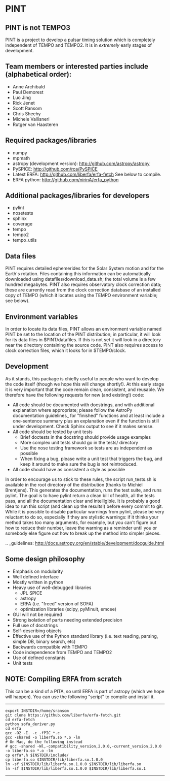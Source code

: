 PINT
====

## PINT is not TEMPO3

PINT is a project to develop a pulsar timing solution which is
completely independent of TEMPO and TEMPO2.  It is in _extremely_
early stages of development.

## Team members or interested parties include (alphabetical order):

 - Anne Archibald
 - Paul Demorest
 - Luo Jing
 - Rick Jenet
 - Scott Ransom
 - Chris Sheehy
 - Michele Vallisneri
 - Rutger van Haasteren

## Required packages/libraries

 - numpy
 - mpmath
 - astropy (development version): http://github.com/astropy/astropy
 - PySPICE: http://github.com/rca/PySPICE
 - Latest ERFA: http://github.com/liberfa/erfa-fetch  See below to compile.
 - ERFA python: http://github.com/nirinA/erfa_python

## Additional packages/libraries for developers

 - pylint
 - nosetests
 - sphinx
 - coverage
 - tempo
 - tempo2
 - tempo_utils

## Data files

PINT requires detailed ephemerides for the Solar System motion and for 
the Earth's rotation. Files containing this information can be 
automatically downloaded using datafiles/download_data.sh; the total volume 
is a few hundred megabytes. PINT also requires observatory clock correction 
data; these are currently read from the clock correction database of an 
installed copy of TEMPO (which it locates using the TEMPO environment 
variable; see below).

## Environment variables

In order to locate its data files, PINT allows an environment variable
named PINT be set to the location of the PINT distribution; in particular, it 
will look for its data files in $PINT/datafiles. If this is not set it will 
look in a directory near the directory containing the source code. PINT also 
requires access to  clock correction files, which it looks for in $TEMPO/clock.

## Development

As it stands, this package is chiefly useful to people who want to develop 
the code itself (though we hope this will change shortly!). At this 
early stage it is very important that the code remain clean, consistent, 
and reusable. We therefore have the following requests for new 
(and existing!) code:

 - All code should be documented with docstrings, and with 
    additional explanation where appropriate; please follow the AstroPy
    documentation guidelines_ for "finished" functions and at least
    include a one-sentence summary plus an explanation even if the
    function is still under development. Check Sphinx output to see if
    it makes sensse.
 - All code should be tested by unit tests
    - Brief doctests in the docstring should provide usage examples
    - More complex unit tests should go in the tests/ directory
    - Use the nose testing framework so tests are as independent as possible
    - When fixing a bug, please write a unit test that triggers the bug, 
       and keep it around to make sure the bug is not reintroduced.
 - All code should have as consistent a style as possible

In order to encourage us to stick to these rules, the script run_tests.sh 
is available in the root directory of the distribution (thanks to Michiel 
Brentjens). This generates the documentation, runs the test suite, and 
runs pylint. The goal is to have pylint return a clean bill of health, 
all the tests pass, and all the documentation clear and intelligible. It 
is probably a good idea to run this script (and clean up the results!) 
before every commit to git. While it is possible to disable particular warnings 
from pylint, please be very reluctant to do so, especially if they 
are stylistic warnings: if it thinks your method takes too many arguments, 
for example, but you can't figure out how to reduce their number, leave 
the warning as a reminder until you or somebody else figure out how to 
break up the method into simpler pieces.

.. _guidelines: http://docs.astropy.org/en/stable/development/docguide.html

## Some design philosophy

 - Emphasis on modularity
 - Well defined interface
 - Mostly written in python
 - Heavy use of well-debugged libraries
   - JPL SPICE
   - astropy
   - ERFA (i.e. "freed" version of SOFA)
   - optimization libraries (scipy, pyMinuit, emcee)
 - GUI will not be required
 - Strong isolation of parts needing extended precision
 - Full use of docstrings
 - Self-describing objects
 - Effective use of the Python standard library
    (i.e. text reading, parsing, simple DB, binary search, etc)
 - Backwards compatible with TEMPO
 - Code independence from TEMPO and TEMPO2
 - Use of defined constants
 - Unit tests

## NOTE:  Compiling ERFA from scratch

This can be a kind of a PITA, so until ERFA is part of astropy (which
we hope will happen).  You can use the following "script" to compile
and install it.

--------------------------
    export INSTDIR=/home/sransom
    git clone https://github.com/liberfa/erfa-fetch.git
    cd erfa-fetch
    python sofa_deriver.py
    cd erfa
    gcc -O2 -I. -c -fPIC *.c
    gcc -shared -o liberfa.so *.o -lm
    # On Mac, do the following instead
    # gcc -shared -Wl,-compatibility_version,2.0.0,-current_version,2.0.0 -o liberfa.so *.o -lm
    cp erfa*.h $INSTDIR/include/
    cp liberfa.so $INSTDIR/lib/liberfa.so.1.0.0
    ln -sf $INSTDIR/lib/liberfa.so.1.0.0 $INSTDIR/lib/liberfa.so
    ln -sf $INSTDIR/lib/liberfa.so.1.0.0 $INSTDIR/lib/liberfa.so.1
--------------------------
